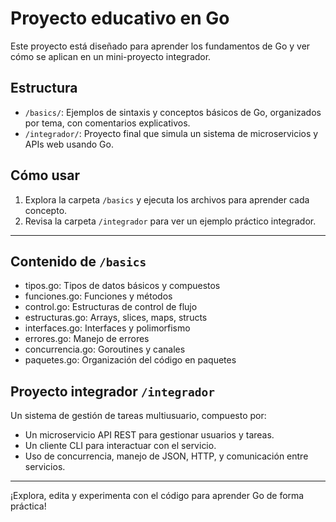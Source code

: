 # Proyecto educativo en Go

Este proyecto está diseñado para aprender los fundamentos de Go y ver cómo se aplican en un mini-proyecto integrador.

## Estructura

- `/basics/`: Ejemplos de sintaxis y conceptos básicos de Go, organizados por tema, con comentarios explicativos.
- `/integrador/`: Proyecto final que simula un sistema de microservicios y APIs web usando Go.

## Cómo usar

1. Explora la carpeta `/basics` y ejecuta los archivos para aprender cada concepto.
2. Revisa la carpeta `/integrador` para ver un ejemplo práctico integrador.

---

## Contenido de `/basics`
- tipos.go: Tipos de datos básicos y compuestos
- funciones.go: Funciones y métodos
- control.go: Estructuras de control de flujo
- estructuras.go: Arrays, slices, maps, structs
- interfaces.go: Interfaces y polimorfismo
- errores.go: Manejo de errores
- concurrencia.go: Goroutines y canales
- paquetes.go: Organización del código en paquetes

## Proyecto integrador `/integrador`
Un sistema de gestión de tareas multiusuario, compuesto por:
- Un microservicio API REST para gestionar usuarios y tareas.
- Un cliente CLI para interactuar con el servicio.
- Uso de concurrencia, manejo de JSON, HTTP, y comunicación entre servicios.

---

¡Explora, edita y experimenta con el código para aprender Go de forma práctica!

